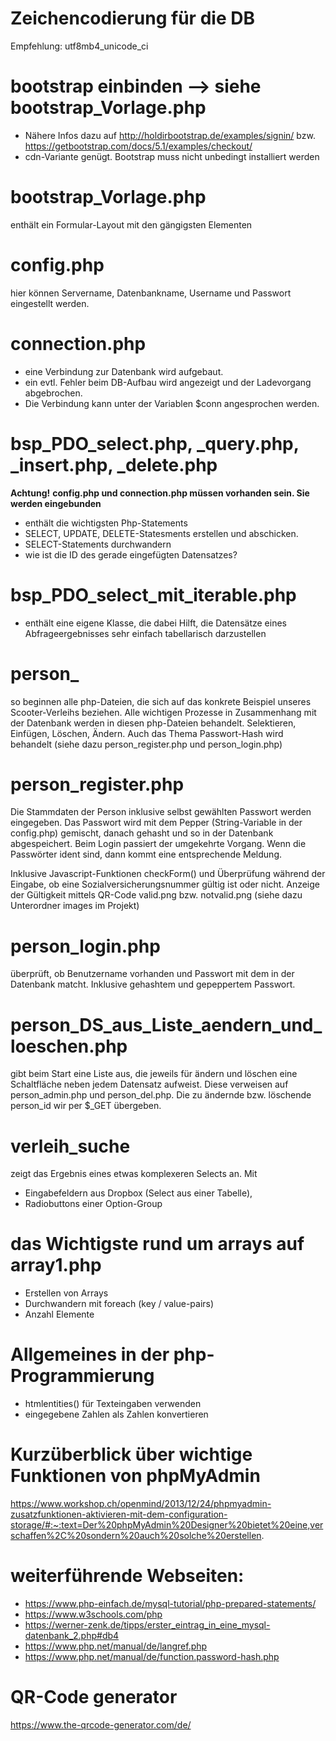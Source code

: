 # Zeichencodierung für die DB
Empfehlung: utf8mb4_unicode_ci


# bootstrap einbinden --> siehe bootstrap_Vorlage.php
- Nähere Infos dazu auf http://holdirbootstrap.de/examples/signin/ bzw. https://getbootstrap.com/docs/5.1/examples/checkout/
- cdn-Variante genügt. Bootstrap muss nicht unbedingt installiert werden

# bootstrap_Vorlage.php
enthält ein Formular-Layout mit den gängigsten Elementen


# config.php
hier können Servername, Datenbankname, Username und Passwort eingestellt werden.

# connection.php
- eine Verbindung zur Datenbank wird aufgebaut.
- ein evtl. Fehler beim DB-Aufbau wird angezeigt und der Ladevorgang abgebrochen.
- Die Verbindung kann unter der Variablen $conn angesprochen werden.


# bsp_PDO_select.php, _query.php, _insert.php, _delete.php
**Achtung!**
**config.php und connection.php müssen vorhanden sein. Sie werden eingebunden**
- enthält die wichtigsten Php-Statements
- SELECT, UPDATE, DELETE-Statesments erstellen und abschicken.
- SELECT-Statements durchwandern
- wie ist die ID des gerade eingefügten Datensatzes?


# bsp_PDO_select_mit_iterable.php
- enthält eine eigene Klasse, die dabei Hilft, die Datensätze eines Abfrageergebnisses sehr einfach tabellarisch darzustellen


# person_ 
so beginnen alle php-Dateien, die sich auf das konkrete Beispiel unseres Scooter-Verleihs beziehen.
Alle wichtigen Prozesse in Zusammenhang mit der Datenbank werden in diesen php-Dateien behandelt.
Selektieren, Einfügen, Löschen, Ändern.
Auch das Thema Passwort-Hash wird behandelt (siehe dazu person_register.php und person_login.php)


# person_register.php
Die Stammdaten der Person inklusive selbst gewählten Passwort werden eingegeben.
Das Passwort wird mit dem Pepper (String-Variable in der config.php) gemischt, danach gehasht und so in der Datenbank abgespeichert.
Beim Login passiert der umgekehrte Vorgang. Wenn die Passwörter ident sind, dann kommt eine entsprechende Meldung.

Inklusive Javascript-Funktionen checkForm() und Überprüfung während der Eingabe, ob eine Sozialversicherungsnummer gültig ist oder nicht.
Anzeige der Gültigkeit mittels QR-Code valid.png bzw. notvalid.png (siehe dazu Unterordner images im Projekt)


# person_login.php
überprüft, ob Benutzername vorhanden und Passwort mit dem in der Datenbank matcht. Inklusive gehashtem und gepeppertem Passwort.



# person_DS_aus_Liste_aendern_und_loeschen.php
gibt beim Start eine Liste aus, die jeweils für ändern und löschen eine Schaltfläche neben jedem Datensatz aufweist.
Diese verweisen auf person_admin.php und person_del.php.
Die zu ändernde bzw. löschende person_id wir per $_GET übergeben.

# verleih_suche
zeigt das Ergebnis eines etwas komplexeren Selects an. 
Mit 
- Eingabefeldern aus Dropbox (Select aus einer Tabelle), 
- Radiobuttons einer Option-Group

# das Wichtigste rund um arrays auf array1.php
- Erstellen von Arrays
- Durchwandern mit foreach (key / value-pairs)
- Anzahl Elemente


# Allgemeines in der php-Programmierung
- htmlentities() für Texteingaben verwenden
- eingegebene Zahlen als Zahlen konvertieren

# Kurzüberblick über wichtige Funktionen von phpMyAdmin
https://www.workshop.ch/openmind/2013/12/24/phpmyadmin-zusatzfunktionen-aktivieren-mit-dem-configuration-storage/#:~:text=Der%20phpMyAdmin%20Designer%20bietet%20eine,verschaffen%2C%20sondern%20auch%20solche%20erstellen.


# weiterführende Webseiten:
- https://www.php-einfach.de/mysql-tutorial/php-prepared-statements/
- https://www.w3schools.com/php
- https://werner-zenk.de/tipps/erster_eintrag_in_eine_mysql-datenbank_2.php#db4
- https://www.php.net/manual/de/langref.php
- https://www.php.net/manual/de/function.password-hash.php

# QR-Code generator
https://www.the-qrcode-generator.com/de/

<!---
- 👋 Hi, I’m @lernePHP Das ist mein erstes github repository
- 👀 I’m interested in ...
- 🌱 I’m currently learning ...
- 💞️ I’m looking to collaborate on ...
- 📫 How to reach me ...
- kleine Änderung


lernePHP/lernePHP is a ✨ special ✨ repository because its `README.md` (this file) appears on your GitHub profile.
You can click the Preview link to take a look at your changes.
--->

